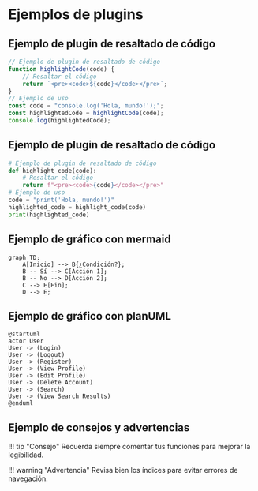 # Ejemplos de plugins

## Ejemplo de plugin de resaltado de código

```javascript linenums="1"
// Ejemplo de plugin de resaltado de código
function highlightCode(code) {
    // Resaltar el código
    return `<pre><code>${code}</code></pre>`;
}
// Ejemplo de uso
const code = "console.log('Hola, mundo!');";
const highlightedCode = highlightCode(code);
console.log(highlightedCode);
```

## Ejemplo de plugin de resaltado de código

```python linenums="1"
# Ejemplo de plugin de resaltado de código
def highlight_code(code):
    # Resaltar el código
    return f"<pre><code>{code}</code></pre>"
# Ejemplo de uso
code = "print('Hola, mundo!')"
highlighted_code = highlight_code(code)
print(highlighted_code)
```

## Ejemplo de gráfico con mermaid

```mermaid
graph TD;
    A[Inicio] --> B{¿Condición?};
    B -- Sí --> C[Acción 1];
    B -- No --> D[Acción 2];
    C --> E[Fin];
    D --> E;
```

## Ejemplo de gráfico con planUML

```plantuml
@startuml
actor User
User -> (Login)
User -> (Logout)
User -> (Register)
User -> (View Profile)
User -> (Edit Profile)
User -> (Delete Account)
User -> (Search)
User -> (View Search Results)   
@enduml
```

## Ejemplo de consejos y advertencias

!!! tip "Consejo"
    Recuerda siempre comentar tus funciones para mejorar la legibilidad.

!!! warning "Advertencia"
    Revisa bien los índices para evitar errores de navegación.
